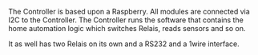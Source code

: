 The Controller is based upon a Raspberry. All modules are connected via I2C to the Controller.
The Controller runs the software that contains the home automation logic which switches Relais, reads
sensors and so on.

It as well has two Relais on its own and a RS232 and a 1wire interface.

